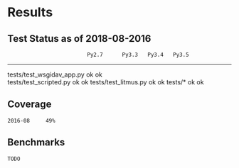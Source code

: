
# Results

## Test Status as of 2018-08-2016

                             Py2.7    	Py3.3 	Py3.4 	Py3.5
--------------------------------------------------------------------------------
tests/test_wsgidav_app.py    ok  						ok  
tests/test_scripted.py       ok                         ok 
tests/test_litmus.py         ok                         ok
tests/*                      ok                         ok


## Coverage
	2016-08		49%

## Benchmarks
	TODO
